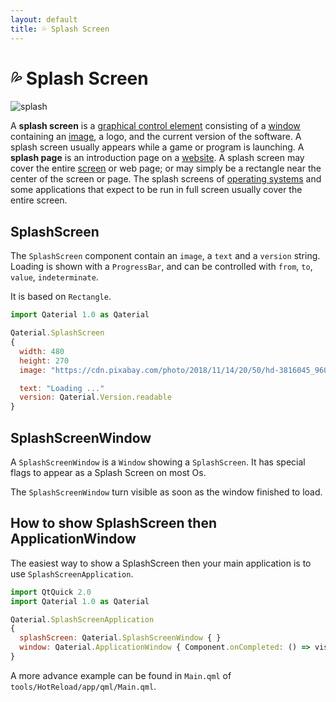 ```yaml
---
layout: default
title: 💦 Splash Screen
---
```


# 💦 Splash Screen

![splash](https://user-images.githubusercontent.com/17255804/88462135-58a19200-cea9-11ea-9d4d-23c0a5ef7f62.gif)

A **splash screen** is a [graphical control element](https://en.wikipedia.org/wiki/Graphical_control_element) consisting of a [window](https://en.wikipedia.org/wiki/Window_(computing)) containing an [image](https://en.wikipedia.org/wiki/Image), a logo, and the current version of the software. A splash screen usually appears while a game or program is launching. A **splash page** is an introduction page on a [website](https://en.wikipedia.org/wiki/Website). A splash screen may cover the entire [screen](https://en.wikipedia.org/wiki/Computer_screen) or web page; or may simply be a rectangle near the center of the screen or page. The splash screens of [operating systems](https://en.wikipedia.org/wiki/Operating_systems) and some applications that expect to be run in full screen usually cover the entire screen.

## SplashScreen

The `SplashScreen` component contain an `image`, a `text` and a `version` string. Loading is shown with a `ProgressBar`, and can be controlled with `from`, `to`, `value`, `indeterminate`.

It is based on `Rectangle`.

```js
import Qaterial 1.0 as Qaterial

Qaterial.SplashScreen
{
  width: 480
  height: 270
  image: "https://cdn.pixabay.com/photo/2018/11/14/20/50/hd-3816045_960_720.jpg"

  text: "Loading ..."
  version: Qaterial.Version.readable
}
```

## SplashScreenWindow

A `SplashScreenWindow` is a `Window` showing a `SplashScreen`. It has special flags to appear as a Splash Screen on most Os.

The `SplashScreenWindow`  turn visible as soon as the window finished to load.

## How to show SplashScreen then ApplicationWindow

The easiest way to show a SplashScreen then your main application is to use `SplashScreenApplication`.

```js
import QtQuick 2.0
import Qaterial 1.0 as Qaterial

Qaterial.SplashScreenApplication
{
  splashScreen: Qaterial.SplashScreenWindow { }
  window: Qaterial.ApplicationWindow { Component.onCompleted: () => visible = true }
}
```

A more advance example can be found in `Main.qml` of `tools/HotReload/app/qml/Main.qml`.
